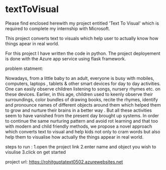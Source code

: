 # textToVisual

Please find enclosed herewith my project entitled 'Text To Visual' which is required to complete my internship with Microsoft. 
    
This project converts text to visuals which help user to actually know how things apear in real world. 

For this project I have written the code in python. The project deployement is done with the Azure app service using flask framework.


problem statment:

Nowadays, from a little baby to an adult, everyone is busy with mobiles, computers, laptops , tablets & other smart devices for day to day activities. One can easily observe children listening to songs, nursery rhymes etc. on these devices. Earlier, in this age, children used to keenly observe their surroundings, color bundles of drawing books, recite the rhymes, identify and pronounce names of different objects around them which helped them to grow and nurture their brains in a better way . But all these activities seem to have vanished from the present day brought up systems. In order to continue the same nurturing pattern and avoid rot learning and that too with modern and child friendly methods, we propose a novel approach which converts text to visual and help kids not only to cram words but also help them to visualise how actually the things appear in real world.

steps to run :
1.open the project link
2.enter name and object you wish to visulise
3.click on get started 


project url:
https://rohitguptatext0502.azurewebsites.net



